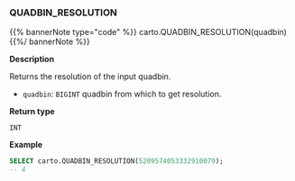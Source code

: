 ### QUADBIN_RESOLUTION

{{% bannerNote type="code" %}}
carto.QUADBIN_RESOLUTION(quadbin)
{{%/ bannerNote %}}

**Description**

Returns the resolution of the input quadbin.

* `quadbin`: `BIGINT` quadbin from which to get resolution.

**Return type**

`INT`

**Example**

```sql
SELECT carto.QUADBIN_RESOLUTION(5209574053332910079);
-- 4
```